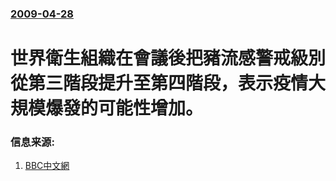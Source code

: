 ### [2009-04-28](/news/2009/04/28/index.md)

##### 
# 世界衛生組織在會議後把豬流感警戒級別從第三階段提升至第四階段，表示疫情大規模爆發的可能性增加。




### 信息来源:

1. [BBC中文網](http://news.bbc.co.uk/chinese/simp/hi/newsid_8020000/newsid_8021800/8021815.stm)

